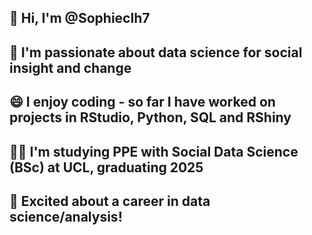 ## 👋 Hi, I'm @Sophieclh7
## 🌱 I'm passionate about data science for social insight and change
## 😄 I enjoy coding - so far I have worked on projects in RStudio, Python, SQL and RShiny
## 👩‍🎓 I'm studying PPE with Social Data Science (BSc) at UCL, graduating 2025
## 🏢 Excited about a career in data science/analysis!

<!--
**Sophieclh7/Sophieclh7** is a ✨ _special_ ✨ repository because its `README.md` (this file) appears on your GitHub profile.

Here are some ideas to get you started:

- 🔭 I’m currently working on ...
- 🌱 I’m currently learning ...
- 👯 I’m looking to collaborate on ...
- 🤔 I’m looking for help with ...
- 💬 Ask me about ...
- 📫 How to reach me: ...
- 😄 Pronouns: ...
- ⚡ Fun fact: ...
-->

